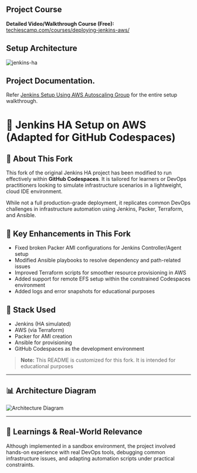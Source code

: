 ## Project Course

**Detailed Video/Walkthrough Course (Free):** [techiescamp.com/courses/deploying-jenkins-aws/](https://techiescamp.com/p/project-jenkins-ha-setup-on-aws-terraform-ansible-packer)

## Setup Architecture 

![jenkins-ha](https://user-images.githubusercontent.com/106984297/226690774-66731923-a2cd-45cc-b387-c959e5b713c1.png)


## Project Documentation.

Refer [Jenkins Setup Using AWS Autoscaling Group](https://devopscube.com/jenkins-autoscaling-setup/) for the entire setup walkthrough.
# 🧪 Jenkins HA Setup on AWS (Adapted for GitHub Codespaces)

## 📌 About This Fork

This fork of the original Jenkins HA project has been modified to run effectively within **GitHub Codespaces**. It is tailored for learners or DevOps practitioners looking to simulate infrastructure scenarios in a lightweight, cloud IDE environment.

While not a full production-grade deployment, it replicates common DevOps challenges in infrastructure automation using Jenkins, Packer, Terraform, and Ansible.

## 🔄 Key Enhancements in This Fork

- Fixed broken Packer AMI configurations for Jenkins Controller/Agent setup
- Modified Ansible playbooks to resolve dependency and path-related issues
- Improved Terraform scripts for smoother resource provisioning in AWS
- Added support for remote EFS setup within the constrained Codespaces environment
- Added logs and error snapshots for educational purposes

## 🧰 Stack Used

- Jenkins (HA simulated)
- AWS (via Terraform)
- Packer for AMI creation
- Ansible for provisioning
- GitHub Codespaces as the development environment

> **Note:** This README is customized for this fork. It is intended for educational purposes

---

## 📊 Architecture Diagram

![Architecture Diagram](./architecture.png)

---

## 🧠 Learnings & Real-World Relevance

Although implemented in a sandbox environment, the project involved hands-on experience with real DevOps tools, debugging common infrastructure issues, and adapting automation scripts under practical constraints.
